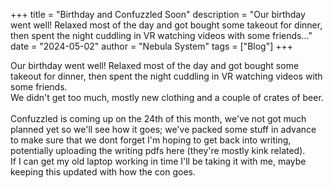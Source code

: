 +++
title = "Birthday and Confuzzled Soon"
description = "Our birthday went well! Relaxed most of the day and got bought some takeout for dinner, then spent the night cuddling in VR watching videos with some friends..."
date = "2024-05-02"
author = "Nebula System"
tags = ["Blog"]
+++

Our birthday went well! Relaxed most of the day and got bought some takeout for dinner, then spent the night cuddling in VR watching videos with some friends.\
We didn't get too much, mostly new clothing and a couple of crates of beer.
\
\
Confuzzled is coming up on the 24th of this month, we've not got much planned yet so we'll see how it goes; we've packed some stuff in advance to make sure that we dont forget
I'm hoping to get back into writing, potentially uploading the writing pdfs here (they're mostly kink related).\
If I can get my old laptop working in time I'll be taking it with me, maybe keeping this updated with how the con goes.